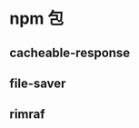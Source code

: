 <!--
 * @Author: kian
 * @Date: 2021-06-03 15:36:34
 * @LastEditors: kian
 * @LastEditTime: 2021-09-17 15:47:34
 * @Description:
-->

# npm 包

## cacheable-response

## file-saver

## rimraf
